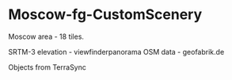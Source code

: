 # Moscow-fg-CustomScenery
Moscow area - 18 tiles.

SRTM-3 elevation - viewfinderpanorama
OSM data - geofabrik.de

Objects from TerraSync
